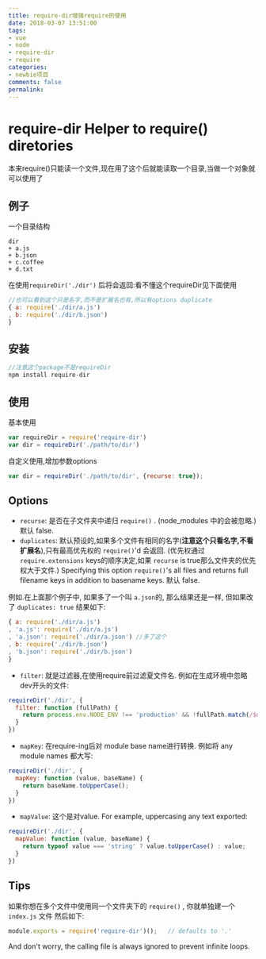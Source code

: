 ```yaml
---
title: require-dir增强require的使用
date: 2018-03-07 13:51:00
tags:
- vue
- node
- require-dir
- require
categories:
- newbie项目
comments: false
permalink:
---
```

# require-dir Helper to require() diretories

本来require()只能读一个文件,现在用了这个后就能读取一个目录,当做一个对象就可以使用了

## 例子

一个目录结构

```shell
dir
+ a.js
+ b.json
+ c.coffee
+ d.txt
```

在使用`requireDir('./dir')` 后将会返回:看不懂这个requireDir见下面使用

```javascript
//也可以看到这个只是名字,而不是扩展名也有,所以有options duplicate
{ a: require('./dir/a.js')
, b: require('./dir/b.json')
}
```

## 安装

```javascript
//注意这个package不是requireDir
npm install require-dir
```

## 使用

基本使用

```javascript
var requireDir = require('require-dir')
var dir = requireDir('./path/to/dir')
```

自定义使用,增加参数options

```javascript
var dir = requireDir('./path/to/dir', {recurse: true});
```

## Options

* `recurse`: 是否在子文件夹中递归 `require()` . (node_modules 中的会被忽略.) 默认 false.
* `duplicates`: 默认预设的,如果多个文件有相同的名字(**注意这个只看名字,不看扩展名**),只有最高优先权的 `require()`'d 会返回. (优先权通过`require.extensions` keys的顺序决定,如果 `recurse` is true那么文件夹的优先权大于文件.) Specifying this option `require()`'s all files and returns full filename keys in addition to basename keys. 默认 false.

例如.在上面那个例子中, 如果多了一个叫 `a.json`的, 那么结果还是一样, 但如果改了 `duplicates: true` 结果如下:

```javascript
{ a: require('./dir/a.js')
, 'a.js': require('./dir/a.js')
, 'a.json': require('./dir/a.json') //多了这个
, b: require('./dir/b.json')
, 'b.json': require('./dir/b.json')
}
```

* `filter`: 就是过滤器,在使用require前过滤夏文件名. 例如在生成环境中忽略dev开头的文件:

```javascript
requireDir('./dir', {
  filter: function (fullPath) {
    return process.env.NODE_ENV !== 'production' && !fullPath.match(/$dev/);
  }
})
```

* `mapKey`: 在require-ing后对 module base name进行转换. 例如将  any module names 都大写:

```javascript
requireDir('./dir', {
  mapKey: function (value, baseName) {
    return baseName.toUpperCase();
  }
})
```

* `mapValue`: 这个是对value. For example, uppercasing any text exported:

```javascript
requireDir('./dir', {
  mapValue: function (value, baseName) {
    return typeof value === 'string' ? value.toUpperCase() : value;
  }
})
```

## Tips

如果你想在多个文件中使用同一个文件夹下的 `require()` , 你就单独建一个 `index.js` 文件 然后如下:

```javascript
module.exports = require('require-dir')();   // defaults to '.'
```

And don't worry, the calling file is always ignored to prevent infinite loops.



